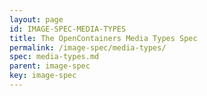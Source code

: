 ```yaml
---
layout: page
id: IMAGE-SPEC-MEDIA-TYPES
title: The OpenContainers Media Types Spec
permalink: /image-spec/media-types/
spec: media-types.md
parent: image-spec
key: image-spec
---
```

